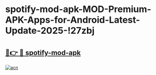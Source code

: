 # spotify-mod-apk-MOD-Premium-APK-Apps-for-Android-Latest-Update-2025-!27zbj

# <h2><a href="https://5u3zk4.esa.edu.pl?title=spotify-mod-apk&ref=27zbj">🔗👉 🔴 spotify-mod-apk</a></h2>

[![acn](https://github.com/user-attachments/assets/0f9c940e-d8b0-45ae-aac7-cd30a18b3e1c)](https://5u3zk4.esa.edu.pl?title=spotify-mod-apk&ref=27zbj)

